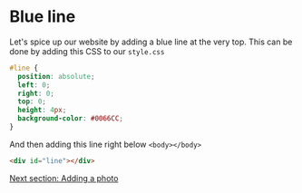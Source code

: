 # Blue line

Let's spice up our website by adding a blue line at the very top. This can be
done by adding this CSS to our `style.css`
```css
#line {
  position: absolute;
  left: 0;
  right: 0;
  top: 0;
  height: 4px;
  background-color: #0066CC;
}
```

And then adding this line right below `<body></body>`
```html
<div id="line"></div>
```

[Next section: Adding a photo](https://github.com/andytechyon/andytechyon.github.io/blob/master/resources/08-Adding-a-photo.md)
